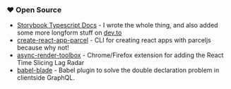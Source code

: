 ### ❤️ Open Source

- [Storybook Typescript Docs](https://storybook.js.org/configurations/typescript-config/) - I wrote the whole thing, and also added some more longform stuff on [dev.to](https://dev.to/swyx/quick-guide-to-setup-your-react--typescript-storybook-design-system-1c51)
- [create-react-app-parcel](https://github.com/sw-yx/create-react-app-parcel) - CLI for creating react apps with parceljs because why not!
- [async-render-toolbox](https://github.com/sw-yx/async-render-toolbox) - Chrome/Firefox extension for adding the React Time Slicing Lag Radar
- [babel-blade](https://babel-blade.netlify.com) - Babel plugin to solve the double declaration problem in clientside GraphQL.
